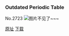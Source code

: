 ### Outdated Periodic Table
No.2723
![图片不见了~~~](https://imgs.xkcd.com/comics/outdated_periodic_table.png)

[原址](https://xkcd.com//2723) [下载](https://imgs.xkcd.com/comics/outdated_periodic_table.png)


